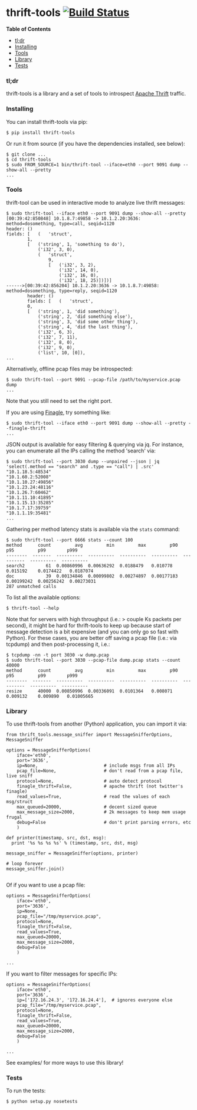 # thrift-tools [![Build Status](https://travis-ci.org/pinterest/thrift-tools.svg?branch=master)](https://travis-ci.org/pinterest/thrift-tools)


**Table of Contents**

- [tl;dr](#tldr)
- [Installing](#installing)
- [Tools](#tools)
- [Library](#library)
- [Tests](#tests)

### tl;dr ###

thrift-tools is a library and a set of tools to introspect [Apache Thrift](https://thrift.apache.org/ "Apache Thrift")
traffic.

### Installing ###

You can install thrift-tools via pip:

```
$ pip install thrift-tools
```

Or run it from source (if you have the dependencies installed, see below):

```
$ git clone ...
$ cd thrift-tools
$ sudo FROM_SOURCE=1 bin/thrift-tool --iface=eth0 --port 9091 dump --show-all --pretty
...
```

### Tools ###

thrift-tool can be used in interactive mode to analyze live thrift messages:

```
$ sudo thrift-tool --iface eth0 --port 9091 dump --show-all --pretty
[00:39:42:850848] 10.1.8.7:49858 -> 10.1.2.20:3636: method=dosomething, type=call, seqid=1120
header: ()
fields: [   (   'struct',
        1,
        [   ('string', 1, 'something to do'),
            ('i32', 3, 0),
            (   'struct',
                9,
                [   ('i32', 3, 2),
                    ('i32', 14, 0),
                    ('i32', 16, 0),
                    ('i32', 18, 25)])])]
------>[00:39:42:856204] 10.1.2.20:3636 -> 10.1.8.7:49858: method=dosomething, type=reply, seqid=1120
        header: ()
        fields: [   (   'struct',
        0,
        [   ('string', 1, 'did something'),
            ('string', 2, 'did something else'),
            ('string', 3, 'did some other thing'),
            ('string', 4, 'did the last thing'),
            ('i32', 6, 3),
            ('i32', 7, 11),
            ('i32', 8, 0),
            ('i32', 9, 0),
            ('list', 10, [0]),
...
```

Alternatively, offline pcap files may be introspected:

```
$ sudo thrift-tool --port 9091 --pcap-file /path/to/myservice.pcap dump
...
```

Note that you still need to set the right port.

If you are using [Finagle](https://twitter.github.io/finagle/ "Finagle"), try
something like:

```
$ sudo thrift-tool --iface eth0 --port 9091 dump --show-all --pretty --finagle-thrift
...
```

JSON output is available for easy filtering & querying via jq. For instance, you can enumerate
all the IPs calling the method 'search' via:

```
$ sudo thrift-tool --port 3030 dump --unpaired --json | jq 'select(.method == "search" and .type == "call") | .src'
"10.1.18.5:48534"
"10.1.60.2:52008"
"10.1.10.27:49856"
"10.1.23.24:48116"
"10.1.26.7:60462"
"10.1.11.10:41895"
"10.1.15.13:35285"
"10.1.7.17:39759"
"10.1.1.19:35481"
...

```

Gathering per method latency stats is available via the `stats` command:

```
$ sudo thrift-tool --port 6666 stats --count 100
method      count         avg         min         max         p90         p95         p99        p999
--------  -------  ----------  ----------  ----------  ----------  ----------  ----------  ----------
search2        61  0.00860996  0.00636292  0.0188479   0.010778    0.015192    0.0174422   0.0187074
doc            39  0.00134846  0.00099802  0.00274897  0.00177183  0.00199242  0.00256242  0.00273031
287 unmatched calls
```

To list all the available options:

```
$ thrift-tool --help
```

Note that for servers with high throughput (i.e.: > couple Ks packets per second), it might be hard for
thrift-tools to keep up because start of message detection is a bit expensive (and you can only go so
fast with Python). For these cases, you are better off saving a pcap file (i.e.: via tcpdump) and then
post-processing it, i.e.:

```
$ tcpdump -nn -t port 3030 -w dump.pcap
$ sudo thrift-tool --port 3030 --pcap-file dump.pcap stats --count 40000
method      count         avg         min         max         p90         p95         p99        p999
--------  -------  ----------  ----------  ----------  ----------  ----------  ----------  ----------
resize      40000  0.00850996  0.00336091  0.0101364   0.008071    0.009132    0.009890   0.01005665

```

### Library ###

To use thrift-tools from another (Python) application, you can import it via:

```
from thrift_tools.message_sniffer import MessageSnifferOptions, MessageSniffer

options = MessageSnifferOptions(
    iface='eth0',
    port='3636',
    ip=None,                         # include msgs from all IPs
    pcap_file=None,                  # don't read from a pcap file, live sniff
    protocol=None,                   # auto detect protocol
    finagle_thrift=False,            # apache thrift (not twitter's finagle)
    read_values=True,                # read the values of each msg/struct
    max_queued=20000,                # decent sized queue
    max_message_size=2000,           # 2k messages to keep mem usage frugal
    debug=False                      # don't print parsing errors, etc
    )

def printer(timestamp, src, dst, msg):
  print '%s %s %s %s' % (timestamp, src, dst, msg)

message_sniffer = MessageSniffer(options, printer)

# loop forever
message_sniffer.join()


```

Of if you want to use a pcap file:

```
options = MessageSnifferOptions(
    iface='eth0',
    port='3636',
    ip=None,
    pcap_file="/tmp/myservice.pcap",
    protocol=None,
    finagle_thrift=False,
    read_values=True,
    max_queued=20000,
    max_message_size=2000,
    debug=False
    )

...

```

If you want to filter messages for specific IPs:

```
options = MessageSnifferOptions(
    iface='eth0',
    port='3636',
    ip=['172.16.24.3', '172.16.24.4'],  # ignores everyone else
    pcap_file="/tmp/myservice.pcap",
    protocol=None,
    finagle_thrift=False,
    read_values=True,
    max_queued=20000,
    max_message_size=2000,
    debug=False
    )

...

```

See examples/ for more ways to use this library!

### Tests ###

To run the tests:

```
$ python setup.py nosetests
```
